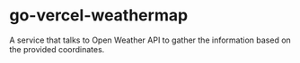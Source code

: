 # go-vercel-weathermap
A service that talks to Open Weather API to gather the information based on the provided coordinates. 
